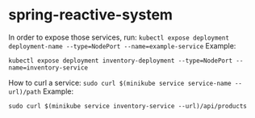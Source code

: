# spring-reactive-system

In order to expose those services, run: `kubectl expose deployment deployment-name --type=NodePort --name=example-service`
Example: 

`kubectl expose deployment inventory-deployment --type=NodePort --name=inventory-service`

How to curl a service: `sudo curl $(minikube service service-name --url)/path`
Example:

`sudo curl $(minikube service inventory-service --url)/api/products`

